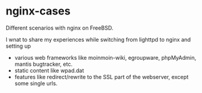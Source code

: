 # nginx-cases
Different scenarios with nginx on FreeBSD.

I wnat to share my experiences while switching from lighttpd to nginx and setting up 
* various web frameworks like moinmoin-wiki, egroupware, phpMyAdmin, mantis bugtracker, etc.
* static content like wpad.dat
* features like redirect/rewrite to the SSL part of the webserver, except some single urls.
